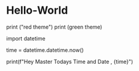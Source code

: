 # Hello-World
print ("red theme")
print (green theme)

import datetime


time = datetime.datetime.now()

print(f"Hey Master Todays Time and Date  , {time}")

